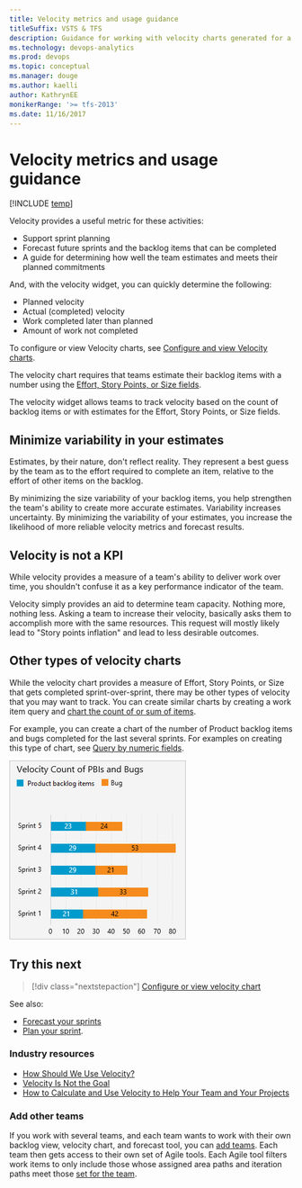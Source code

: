 ```yaml
---
title: Velocity metrics and usage guidance
titleSuffix: VSTS & TFS 
description: Guidance for working with velocity charts generated for a team or project in Visual Studio Team Services & Team Foundation Server
ms.technology: devops-analytics  
ms.prod: devops
ms.topic: conceptual
ms.manager: douge
ms.author: kaelli
author: KathrynEE
monikerRange: '>= tfs-2013'
ms.date: 11/16/2017
---
```


 
# Velocity metrics and usage guidance 

[!INCLUDE [temp](../_shared/vsts-tfs-header-17-15.md)] 
 
Velocity provides a useful metric for these activities:  
- Support sprint planning  
- Forecast future sprints and the backlog items that can be completed   
- A guide for determining how well the team estimates and meets their planned commitments 

And, with the velocity widget, you can quickly determine the following:  
- Planned velocity 
- Actual (completed) velocity 
- Work completed later than planned
- Amount of work not completed   

To configure or view Velocity charts, see [Configure and view Velocity charts](team-velocity.md).

The velocity chart requires that teams estimate their backlog items with a number using the [Effort, Story Points, or Size fields](../../work/track/query-numeric.md).   

The velocity widget allows teams to track velocity based on the count of backlog items or with estimates for the Effort, Story Points, or Size fields.

<a id="minimize-variability" >    </a>

## Minimize variability in your estimates 
Estimates, by their nature, don't reflect reality. They represent a best guess by the team as to the effort required to complete an item, relative to the effort of other items on the backlog.  

By minimizing the size variability of your backlog items, you help strengthen the team's ability to  create more accurate estimates.  Variability increases uncertainty. By minimizing the variability of your estimates, you increase the likelihood of more reliable velocity metrics and forecast results.  


## Velocity is not a KPI 

While velocity provides a measure of a team's ability to deliver work over time, you shouldn't confuse it as a key performance indicator of the team. 

Velocity simply provides an aid to determine team capacity. Nothing more, nothing less. Asking a team to increase their velocity, basically asks them to accomplish more with the same resources. This request will mostly likely lead to "Story points inflation" and lead to less desirable outcomes. 

## Other types of velocity charts

While the velocity chart provides a measure of Effort, Story Points, or Size that gets completed sprint-over-sprint, there may be other types of velocity that you may want to track. You can create similar charts by creating a work item query and [chart the count of or sum of items](../dashboards/charts.md).  

For example, you can create a chart of the number of Product backlog items and bugs completed for the last several sprints. For examples on creating this type of chart, see [Query by numeric fields](../../work/track/query-numeric.md).

![Velocity count of backlog items and bugs](_img/ALM_VF_VelocityCountItems.png) 

## Try this next

> [!div class="nextstepaction"]
> [Configure or view velocity chart](team-velocity.md) 


See also:
- [Forecast your sprints](../../work/scrum/forecast.md)
- [Plan your sprint](../../work/scrum/assign-work-sprint.md).


### Industry resources
- [How Should We Use Velocity?](https://www.scrumalliance.org/community/articles/2013/2013-april/how-should-we-use-velocity)  
- [Velocity Is Not the Goal](https://www.scrumalliance.org/community/articles/2017/march/sprint-velocity-sense-and-nonsense)   
- [How to Calculate and Use Velocity to Help Your Team and Your Projects](https://www.scrumalliance.org/community/articles/2014/february/velocity)

### Add other teams
If you work with several teams, and each team wants to work with their own backlog view, velocity chart, and forecast tool, you can [add teams](../../work/scale/multiple-teams.md). Each team then gets access to their own set of Agile tools. Each Agile tool filters work items to only include those whose assigned area paths and iteration paths meet those [set for the team](../../work/scale/set-team-defaults.md). 
